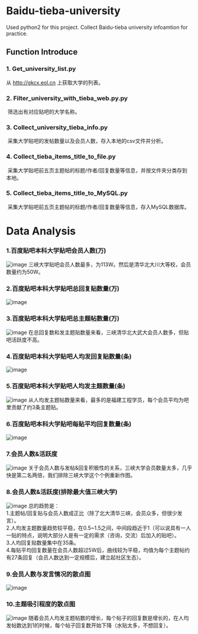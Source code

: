 

# Baidu-tieba-university
Used python2 for this project.
Collect Baidu-tieba university infoamtion for practice.
<br>
## Function Introduce
### 1. Get_university_list.py
  从 http://gkcx.eol.cn 上获取大学的列表。
  <br>
### 2. Filter_university_with_tieba_web.py.py
  筛选出有对应贴吧的大学名称。
  <br>
### 3. Collect_university_tieba_info.py
  采集大学贴吧的发帖数量以及会员人数，存入本地的csv文件并分析。
  <br>
### 4. Collect_tieba_items_title_to_file.py
  采集大学贴吧前五页主题帖的标题/作者/回复数量等信息，并按文件夹分类存到本地。
  <br>
### 5. Collect_tieba_items_title_to_MySQL.py
  采集大学贴吧前五页主题帖的标题/作者/回复数量等信息，存入MySQL数据库。
  <br>
  

# Data Analysis
### 1.百度贴吧本科大学贴吧会员人数(万)
![image](https://github.com/nickliqian/Baidu-tieba-university/blob/master/Analysis%20Chart/百度贴吧本科大学贴吧会员人数(万).png)
三峡大学贴吧会员人数最多，为113W。然后是清华北大川大等校，会员数量约为50W。
<br>
### 2.百度贴吧本科大学贴吧总回复贴数量(万)
![image](https://github.com/nickliqian/Baidu-tieba-university/blob/master/Analysis%20Chart/百度贴吧本科大学贴吧总回复贴数量(万).png)
<br>
### 3.百度贴吧本科大学贴吧总主题帖数量(万)
![image](https://github.com/nickliqian/Baidu-tieba-university/blob/master/Analysis%20Chart/百度贴吧本科大学贴吧总主题帖数量(万).png)
在总回复数和发主题贴数量来看，三峡清华北大武大会员人数多，但贴吧活跃度不高。
<br>
### 4.百度贴吧本科大学贴吧人均发回复贴数量(条)
![image](https://github.com/nickliqian/Baidu-tieba-university/blob/master/Analysis%20Chart/百度贴吧本科大学贴吧人均发回复贴数量(条).png)
<br>
### 5.百度贴吧本科大学贴吧人均发主题数量(条)
![image](https://github.com/nickliqian/Baidu-tieba-university/blob/master/Analysis%20Chart/百度贴吧本科大学贴吧人均发主题数量(条).png)
从人均发主题帖数量来看，最多的是福建工程学员，每个会员平均为吧里贡献了约3条主题贴。
<br>
### 6.百度贴吧本科大学贴吧每贴平均回复数量(条)
![image](https://github.com/nickliqian/Baidu-tieba-university/blob/master/Analysis%20Chart/百度贴吧本科大学贴吧每贴平均回复数量(条).png)
<br>

### 7.会员人数&活跃度
![image](https://github.com/nickliqian/Baidu-tieba-university/blob/master/Analysis%20Chart/会员人数&活跃度.png)
关于会员人数与发帖&回复积极性的关系，三峡大学会员数量太多，几乎快是第二名两倍，我们排除三峡大学这个个例重新作图。
### 8.会员人数&活跃度(排除最大值三峡大学)
![image](https://github.com/nickliqian/Baidu-tieba-university/blob/master/Analysis%20Chart/会员人数&活跃度(排除最大值三峡大学).png)
总的趋势是：
<br>1.主题帖/回复贴与会员人数成正比（除了北大清华三峡，会员众多，但很少发言）。
<br>2.人均发主题数量趋势较平稳，在0.5~1.5之间，中间段趋近于1（可以说具有一人一贴的特点，说明大部分人是有一定的需求（咨询，交流）后加入的贴吧）。
<br>3.人均回复贴数量集中在35条。
<br>4.每贴平均回复数量在会员人数超过5W后，曲线较为平稳，均值为每个主题帖约有27条回复（会员人数达到一定规模后，建立起社区生态）。
<br>
### 9.会员人数与发言情况的散点图
![image](https://github.com/nickliqian/Baidu-tieba-university/blob/master/Analysis%20Chart/会员人数与发言情况的散点图.png)
<br>
### 10.主题吸引程度的散点图
![image](https://github.com/nickliqian/Baidu-tieba-university/blob/master/Analysis%20Chart/主题吸引程度的散点图.png)
随着会员人均发主题帖数的增长，每个帖子的回复数是增长的，在人均发帖数达到1的时候，每个帖子回复数开始下降（水贴太多，不想回复）。
